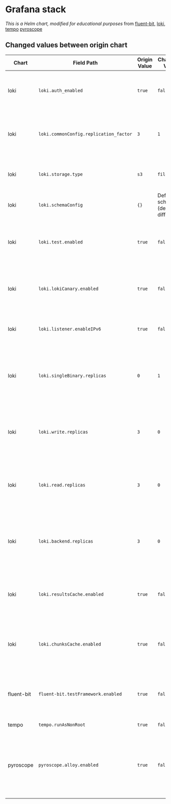 
# Grafana stack


_This is a Helm chart, modified for educational purposes_ from [fluent-bit](https://github.com/fluent/helm-charts/tree/main/charts/fluent-bit), [loki](https://github.com/grafana/loki/tree/main/production/helm/loki), [tempo](https://github.com/grafana/helm-charts/tree/main/charts/tempo) [pyroscope](https://github.com/grafana/pyroscope/tree/main/operations/pyroscope/helm/pyroscope)


## Changed values between origin chart
| Chart | Field Path | Origin Value | Chanaged Value | Description |
| --- | --- | --- | --- | --- |
| loki | `loki.auth_enabled` | `true` | `false` | Simplify the experimental configuration by not performing additional user authentication. |
| loki | `loki.commonConfig.replication_factor` | `3` | `1` | Since the experimental configuration uses a single configuration mode, the log replica is set to 1. |
| loki | `loki.storage.type` | `s3` | `filesystem` | Since cloud storage cannot be used, it is set to use the local file system (disk). |
| loki | `loki.schemaConfig` | `{}` | Defined schema (details in diff) |  |
| loki | `loki.test.enabled` | `true` | `false` | To proceed with the configuration without using additional resources, the test process is not performed. |
| loki | `loki.lokiCanary.enabled` | `true` | `false` | To proceed with the configuration without using additional resources, the canary test is not performed. |
| loki | `loki.listener.enableIPv6` | `true` | `false` | Since IPv6 is not provided in the experimental environment, this option is not used. |
| loki | `loki.singleBinary.replicas` | `0` | `1` | Since it is configured in single binary mode, the singleBinary.replica required for microservice deployment is set to 1. |
| loki | `loki.write.replicas` | `3` | `0` | Since it is configured in single binary mode, the write.replica required for microservice deployment is set to 0. |
| loki | `loki.read.replicas` | `3` | `0` | Since it is configured in single binary mode, the read.replica required for microservice deployment is set to 0. |
| loki | `loki.backend.replicas` | `3` | `0` | Since it is configured in single binary mode, the backend.replica required for microservice deployment is set to 0. |
| loki | `loki.resultsCache.enabled` | `true` | `false` | To avoid OOM (OutOfMemory), the query result cache is not used. This may cause delays in displaying search results. |
| loki | `loki.chunksCache.enabled` | `true` | `false` | To avoid OOM (OutOfMemory), the log content (chunk) cache is not used. This may cause delays in displaying search results. |
| fluent-bit | `fluent-bit.testFramework.enabled` | `true` | `false` | To proceed with the configuration without using additional resources, the test process is not performed. |
| tempo | `tempo.runAsNonRoot` | `true` | `false` | Tempo does not use root privileges. |
| pyroscope | `pyroscope.alloy.enabled` | `true` | `false` | To reduce resources and collect profile data, Pyroscope is configured standalone. Therefore, Alloy is not deployed together with Pyroscope. |
